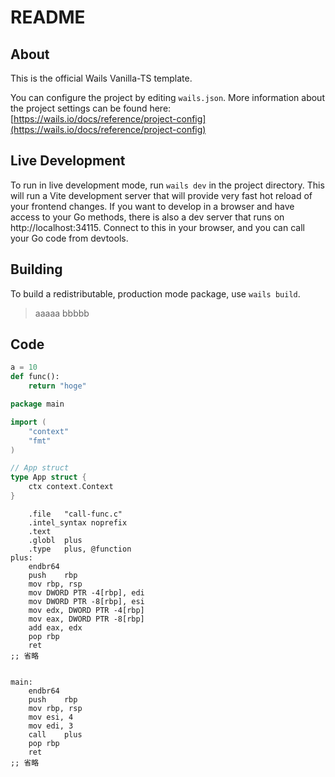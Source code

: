 # README

## About

This is the official Wails Vanilla-TS template.

You can configure the project by editing `wails.json`. More information about the project settings can be found
here: [https://wails.io/docs/reference/project-config](https://wails.io/docs/reference/project-config)

## Live Development

To run in live development mode, run `wails dev` in the project directory. This will run a Vite development
server that will provide very fast hot reload of your frontend changes. If you want to develop in a browser
and have access to your Go methods, there is also a dev server that runs on http://localhost:34115. Connect
to this in your browser, and you can call your Go code from devtools.

## Building

To build a redistributable, production mode package, use `wails build`.


> aaaaa
> bbbbb


## Code

```py
a = 10
def func():
    return "hoge"

```

```go
package main

import (
	"context"
	"fmt"
)

// App struct
type App struct {
	ctx context.Context
}
```

```riscv
 	.file	"call-func.c"
	.intel_syntax noprefix
	.text
	.globl	plus
	.type	plus, @function
plus:
	endbr64
	push	rbp
	mov	rbp, rsp
	mov	DWORD PTR -4[rbp], edi
	mov	DWORD PTR -8[rbp], esi
	mov	edx, DWORD PTR -4[rbp]
	mov	eax, DWORD PTR -8[rbp]
	add	eax, edx
	pop	rbp
	ret
;; 省略


main:
	endbr64
	push	rbp
	mov	rbp, rsp
	mov	esi, 4
	mov	edi, 3
	call	plus
	pop	rbp
	ret
;; 省略
 
```

